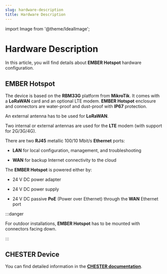```yaml
---
slug: hardware-description
title: Hardware Description
---
```

import Image from '@theme/IdealImage';

# Hardware Description

In this article, you will find details about **EMBER Hotspot** hardware configuration.

## EMBER Hotspot

The device is based on the **RBM33G** platform from **MikroTik**. It comes with a **LoRaWAN** card and an optional LTE modem. **EMBER Hotspot** enclosure and connectors are water-proof and dust-proof with **IP67** protection.

An external antenna has to be used for **LoRaWAN**.

Two internal or external antennas are used for the **LTE** modem (with support for 2G/3G/4G).

There are two **RJ45** metallic 100/10 Mbit/s **Ethernet** ports:

* **LAN** for local configuration, management, and troubleshooting

* **WAN** for backup Internet connectivity to the cloud

The **EMBER Hotspot** is powered either by:

* 24 V DC power adapter

* 24 V DC power supply

* 24 V DC passive **PoE** (Power over Ethernet) through the **WAN** Ethernet port

:::danger

For outdoor installations, **EMBER Hotspot** has to be mounted with connectors facing down.

:::

## CHESTER Device

You can find detailed information in the [**CHESTER documentation**](https://docs.hardwario.com/chester/).
